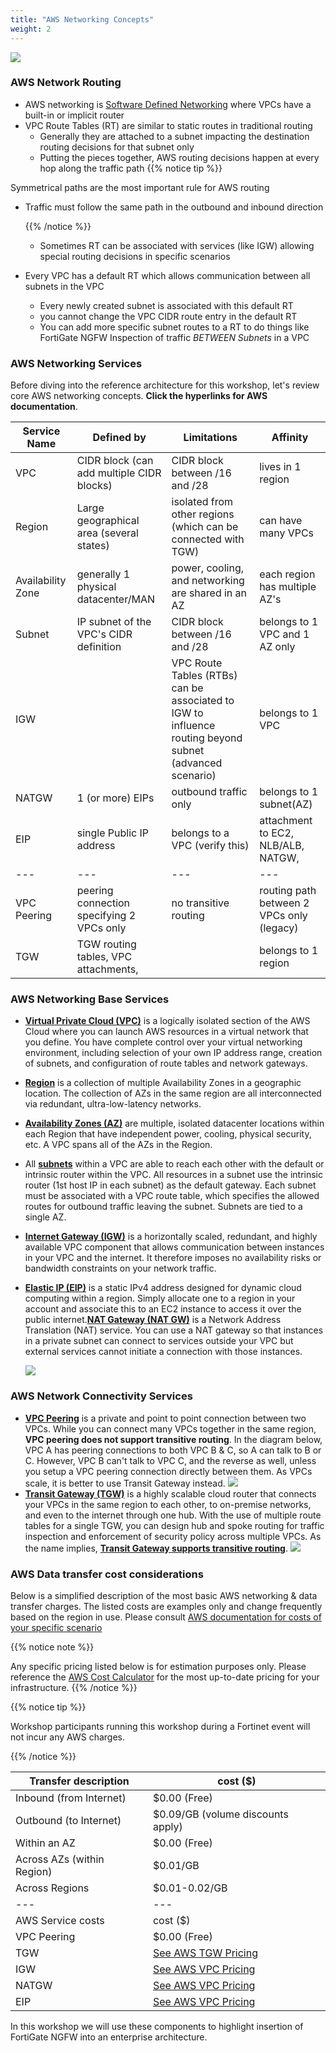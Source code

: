 ```yaml
---
title: "AWS Networking Concepts"
weight: 2
---
```


![](AWS_networking.png)

### AWS Network Routing
  - AWS networking is [Software Defined Networking](https://www.vmware.com/topics/glossary/content/software-defined-networking.html.html) where VPCs have a built-in or implicit router
  - VPC Route Tables (RT) are similar to static routes in traditional routing
    - Generally they are attached to a subnet impacting the destination routing decisions for that subnet only
    - Putting the pieces together, AWS routing decisions happen at every hop along the traffic path
      {{% notice tip %}} 

Symmetrical paths are the most important rule for AWS routing
  - Traffic must follow the same path in the outbound and inbound direction

     {{% /notice %}}
    - Sometimes RT can be associated with services (like IGW) allowing special routing decisions in specific scenarios
  - Every VPC has a default RT which allows communication between all subnets in the VPC
    - Every newly created subnet is associated with this default RT
    - you cannot change the VPC CIDR route entry in the default RT
    - You can add more specific subnet routes to a RT to do things like FortiGate NGFW Inspection of traffic _BETWEEN Subnets_ in a VPC

### AWS Networking Services

Before diving into the reference architecture for this workshop, let's review core AWS networking concepts. **Click the hyperlinks for AWS documentation**.

Service Name | Defined by                               | Limitations | Affinity
--- |------------------------------------------|-------------| ---
VPC | CIDR block (can add multiple CIDR blocks) | CIDR block between /16 and /28 | lives in 1 region
Region| Large geographical area (several states) | isolated from other regions (which can be connected with TGW) | can have many VPCs
Availability Zone | generally 1 physical datacenter/MAN | power, cooling, and networking are shared in an AZ | each region has multiple AZ's
Subnet | IP subnet of the VPC's CIDR definition | CIDR block between /16 and /28 | belongs to 1 VPC and 1 AZ only
IGW | | VPC Route Tables (RTBs) can be associated to IGW to influence routing beyond subnet (advanced scenario) | belongs to 1 VPC
NATGW | 1 (or more) EIPs | outbound traffic only | belongs to 1 subnet(AZ)
EIP | single Public IP address | belongs to a VPC (verify this) | attachment to EC2, NLB/ALB, NATGW, 
--- | --- | --- | ---
VPC Peering | peering connection specifying 2 VPCs only | no transitive routing | routing path between 2 VPCs only (legacy)
TGW | TGW routing tables, VPC attachments, | | belongs to 1 region


### AWS Networking Base Services
- [**Virtual Private Cloud (VPC)**](https://docs.aws.amazon.com/vpc/latest/userguide/how-it-works.html) is a logically isolated section of the AWS Cloud where you can launch AWS resources in a virtual network that you define. You have complete control over your virtual networking environment, including selection of your own IP address range, creation of subnets, and configuration of route tables and network gateways.
- [**Region**](https://docs.aws.amazon.com/AWSEC2/latest/UserGuide/using-regions-availability-zones.html#concepts-regions) is a collection of multiple Availability Zones in a geographic location. The collection of AZs in the same region are all interconnected via redundant, ultra-low-latency networks.
- [**Availability Zones (AZ)**](https://docs.aws.amazon.com/AWSEC2/latest/UserGuide/using-regions-availability-zones.html#concepts-availability-zones) are multiple, isolated datacenter locations within each Region that have independent power, cooling, physical security, etc. A VPC spans all of the AZs in the Region. 
- All [**subnets**](https://docs.aws.amazon.com/vpc/latest/userguide/configure-subnets.html) within a VPC are able to reach each other with the default or intrinsic router within the VPC. All resources in a subnet use the intrinsic router (1st host IP in each subnet) as the default gateway. Each subnet must be associated with a VPC route table, which specifies the allowed routes for outbound traffic leaving the subnet. Subnets are tied to a single AZ.
- [**Internet Gateway (IGW)**](https://docs.aws.amazon.com/vpc/latest/userguide/VPC_Internet_Gateway.html) is a horizontally scaled, redundant, and highly available VPC component that allows communication between instances in your VPC and the internet. It therefore imposes no availability risks or bandwidth constraints on your network traffic.
- [**Elastic IP (EIP)**](https://docs.aws.amazon.com/vpc/latest/userguide/vpc-eips.html) is a static IPv4 address designed for dynamic cloud computing within a region. Simply allocate one to a region in your account and associate this to an EC2 instance to access it over the public internet.[**NAT Gateway (NAT GW)**](https://docs.aws.amazon.com/vpc/latest/userguide/vpc-nat-gateway.html) is a Network Address Translation (NAT) service. You can use a NAT gateway so that instances in a private subnet can connect to services outside your VPC but external services cannot initiate a connection with those instances.

  ![](image-vpc-simple.png)

### AWS Network Connectivity Services
- [**VPC Peering**](https://docs.aws.amazon.com/vpc/latest/peering/vpc-peering-basics.html) is a private and point to point connection between two VPCs. While you can connect many VPCs together in the same region, **VPC peering does not support transitive routing**. In the diagram below, VPC A has peering connections to both VPC B & C, so A can talk to B or C. However, VPC B can't talk to VPC C, and the reverse as well, unless you setup a VPC peering connection directly between them. As VPCs scale, it is better to use Transit Gateway instead.
  ![](image-vpc-peering.png)
- [**Transit Gateway (TGW)**](https://docs.aws.amazon.com/vpc/latest/tgw/how-transit-gateways-work.html) is a highly scalable cloud router that connects your VPCs in the same region to each other, to on-premise networks, and even to the internet through one hub. With the use of multiple route tables for a single TGW, you can design hub and spoke routing for traffic inspection and enforcement of security policy across multiple VPCs. As the name implies, [**Transit Gateway supports transitive routing**](https://docs.aws.amazon.com/vpc/latest/tgw/TGW_Scenarios.html).
  ![](image-tgw-appliance.png)

### AWS Data transfer cost considerations
Below is a simplified description of the most basic AWS networking & data transfer charges.  The listed costs are examples only and change frequently based on the region in use.  Please consult [AWS documentation for costs of your specific scenario](https://aws.amazon.com/blogs/architecture/overview-of-data-transfer-costs-for-common-architectures/)

{{% notice note %}}

Any specific pricing listed below is for estimation purposes only.  Please reference the [AWS Cost Calculator](https://calculator.aws/#/) for the most up-to-date pricing for your infrastructure. 
{{% /notice %}}

{{% notice tip %}}

Workshop participants running this workshop during a Fortinet event will not incur any AWS charges.

{{% /notice %}}

Transfer description | cost ($)
--- | ---
Inbound (from Internet) | $0.00 (Free)
Outbound (to Internet) | $0.09/GB (volume discounts apply)
Within an AZ | $0.00 (Free)
Across AZs (within Region) | $0.01/GB
Across Regions | $0.01-0.02/GB
--- | ---
AWS Service costs | cost ($)
VPC Peering | $0.00 (Free)
TGW | [See AWS TGW Pricing](https://aws.amazon.com/transit-gateway/pricing/)
IGW | [See AWS VPC Pricing](https://aws.amazon.com/vpc/pricing/)
NATGW | [See AWS VPC Pricing](https://aws.amazon.com/vpc/pricing/) 
EIP | [See AWS VPC Pricing](https://aws.amazon.com/vpc/pricing/)

In this workshop we will use these components to highlight insertion of FortiGate NGFW into an enterprise architecture. 
